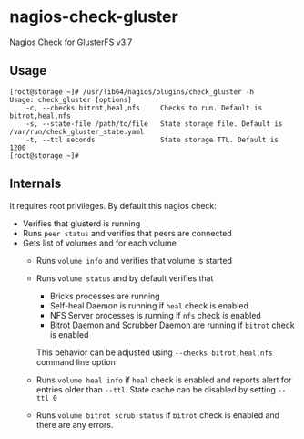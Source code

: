 # nagios-check-gluster
Nagios Check for GlusterFS v3.7

## Usage
```None
[root@storage ~]# /usr/lib64/nagios/plugins/check_gluster -h
Usage: check_gluster [options]
    -c, --checks bitrot,heal,nfs     Checks to run. Default is bitrot,heal,nfs
    -s, --state-file /path/to/file   State storage file. Default is /var/run/check_gluster_state.yaml
    -t, --ttl seconds                State storage TTL. Default is 1200
[root@storage ~]# 
```
## Internals
It requires root privileges. By default this nagios check:
* Verifies that glusterd is running
* Runs `peer status` and verifies that peers are connected
* Gets list of volumes and for each volume
  * Runs `volume info` and verifies that volume is started
  * Runs `volume status` and by default verifies that
    * Bricks processes are running
    * Self-heal Daemon is running if `heal` check is enabled
    * NFS Server processes is running if `nfs` check is enabled
    * Bitrot Daemon and Scrubber Daemon are running if `bitrot` check is enabled
    
    This behavior can be adjusted using `--checks bitrot,heal,nfs` command line option
  * Runs `volume heal info` if `heal` check is enabled and reports alert for entries older than `--ttl`. State cache can be disabled by setting `--ttl 0`
  * Runs `volume bitrot scrub status` if `bitrot` check is enabled and there are any errors.
